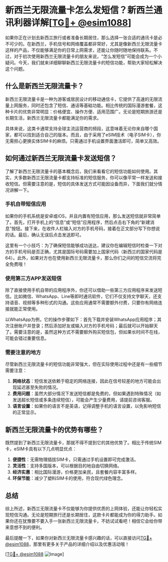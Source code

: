 # 新西兰无限流量卡怎么发短信？新西兰通讯利器详解[[TG💪+ @esim1088](https://t.me/s/esim1088)]

如果你正在计划去新西兰旅行或者准备长期居住，那么选择一张合适的通讯卡是必不可少的。在新西兰，手机信号和网络覆盖都非常好，尤其是像新西兰无限流量卡这样的产品，不仅能够满足你的日常上网需求，还能让你随时随地保持联系。不过，对于初次使用新西兰无限流量卡的朋友来说，“怎么发短信”可能会成为一个小疑问。今天，我们就来详细聊聊新西兰无限流量卡的短信功能，帮助大家轻松解决这个问题。

## 什么是新西兰无限流量卡？

新西兰无限流量卡是一种为游客或居民设计的移动通信卡，它提供了高速的无限流量上网服务，同时还包含了短信、通话等基础功能。相比传统的国际漫游套餐，这种卡片的优势非常明显：价格便宜、操作方便、适用范围广。无论是短期旅游还是长期生活，新西兰无限流量卡都能满足你的需求。

具体来说，这类卡通常支持全球主流运营商的频段，这意味着无论你来自哪个国家，都可以找到适合自己的版本。而且，由于采用了eSIM技术（电子SIM卡），你无需担心更换实体SIM卡的麻烦。只需通过手机设置界面激活即可，简单又高效。

## 如何通过新西兰无限流量卡发送短信？

了解了新西兰无限流量卡的基本概念后，我们来看看它的短信功能如何使用。其实，大多数新西兰无限流量卡都支持标准的短信服务，你可以像平常一样发送和接收短信。但需要注意的是，短信的具体发送方式可能因设备而异，下面我们就分情况讲解一下。

### 手机自带短信应用

如果你的手机系统是安卓或iOS，并且内置有短信应用，那么发送短信就非常简单了。首先，打开手机上的“信息”或“短信”应用程序，然后点击右下角的“新建消息”按钮。接下来，在收件人栏输入对方的手机号码，接着在正文部分写下你想说的话。最后，确认无误后点击发送即可。

这里有一个小技巧：为了确保短信能够成功送达，建议你在编辑短信时检查一下对方的手机号码是否正确，尤其是国际号码需要加上国家代码（新西兰的国家代码是64）。此外，如果对方也在使用新西兰无限流量卡，那么你们之间的短信交流将完全免费哦！

### 使用第三方APP发送短信

除了直接使用手机自带的应用程序外，你还可以借助一些第三方应用程序来发送短信。比如微信、WhatsApp、Line等即时通讯软件，它们不仅支持文字聊天，还支持语音、视频等多种形式的沟通。这些应用通常不需要额外付费，只要你有网络连接就能正常使用。

以WhatsApp为例，它的操作步骤如下：首先下载并安装WhatsApp应用程序；其次注册账户并登录；然后添加好友或输入对方的手机号码；最后就可以开始聊天了。需要注意的是，虽然这种方式不需要额外购买短信包，但如果长时间不在线，可能会错过重要信息。

### 需要注意的地方

尽管新西兰无限流量卡的短信功能非常强大，但在实际使用过程中还是有一些细节需要注意：

1. **网络状态**：短信发送依赖于稳定的网络连接，因此在信号较差的地方可能会出现延迟甚至失败的情况。
2. **费用问题**：虽然大部分情况下发送短信都是免费的，但如果遇到特殊情况（如发送超长短信或多条连续短信），可能会产生少量费用，请提前咨询客服。
3. **语言设置**：如果你的语言不是英语，记得调整手机的语言设置，以免影响短信的正常显示。

## 新西兰无限流量卡的优势有哪些？

既然提到了新西兰无限流量卡，那就不得不提到它的其他优势了。相比于传统SIM卡，eSIM卡具有以下几点明显优点：

1. **便捷性**：无需物理插拔SIM卡，只需通过手机设置即可完成激活。
2. **灵活性**：支持多国版本，可以根据目的地自由切换网络。
3. **经济实惠**：相比国际漫游，价格更加亲民，且套餐内容丰富多样。
4. **环保节能**：减少了塑料SIM卡的使用，符合现代绿色理念。

## 总结

综上所述，新西兰无限流量卡不仅能够为你提供优质的上网体验，还能让你轻松实现短信沟通。无论是短期旅行还是长期居住，这款卡片都能成为你的得力助手。如果你还在犹豫要不要入手一张新西兰无限流量卡，不妨试试看吧！相信它会给你带来意想不到的便利。

最后提醒一下，如果你对新西兰无限流量卡感兴趣的话，可以直接访问[TG💪+ @esim1088](https://t.me/s/esim1088)，那里有更多关于产品的详细介绍以及优惠活动哦！

[[TG💪+ @esim1088](https://t.me/s/esim1088) ![Image](https://i.postimg.cc/4NQfJmqS/Snipaste-2025-05-13-00-14-12.png)]